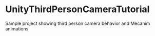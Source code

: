 UnityThirdPersonCameraTutorial
==============================

Sample project showing third person camera behavior and Mecanim animations
